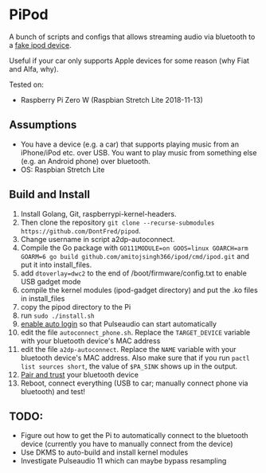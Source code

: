 # PiPod

A bunch of scripts and configs that allows streaming audio via bluetooth to a [fake ipod device](https://github.com/dangerzau/ipod-gadget).

Useful if your car only supports Apple devices for some reason (why Fiat and Alfa, why).

Tested on:
*  Raspberry Pi Zero W (Raspbian Stretch Lite 2018-11-13)

## Assumptions
*  You have a device (e.g. a car) that supports playing music from an iPhone/iPod etc. over USB. You want to play music from something else (e.g. an Android phone) over bluetooth.
*  OS: Raspbian Stretch Lite

## Build and Install
1.  Install Golang, Git, raspberrypi-kernel-headers. 
2.  Then clone the repository `git clone --recurse-submodules https://github.com/DontFred/pipod`.
3.  Change username in script a2dp-autoconnect.
4.  Compile the Go package with `GO111MODULE=on GOOS=linux GOARCH=arm GOARM=6 go build github.com/amitojsingh366/ipod/cmd/ipod.git` and put it into install_files.
5.  add `dtoverlay=dwc2` to the end of /boot/firmware/config.txt to enable USB gadget mode
6.  compile the kernel modules (ipod-gadget directory) and put the .ko files in install_files
7.  copy the pipod directory to the Pi
8.  run `sudo ./install.sh`
9.  [enable auto login](https://gist.github.com/oleq/24e09112b07464acbda1#autologin) so that Pulseaudio can start automatically
10.  edit the file `autoconnect_phone.sh`.
Replace the `TARGET_DEVICE` variable with your bluetooth device's MAC address
11.  edit the file `a2dp-autoconnect`.
Replace the `NAME` variable with your bluetooth device's MAC address.
Also make sure that if you run `pactl list sources short`, the value of `$PA_SINK` shows up in the output.
12.  [Pair and trust](https://gist.github.com/oleq/24e09112b07464acbda1#setup-bluetooth) your bluetooth device
13.  Reboot, connect everything (USB to car; manually connect phone via bluetooth) and test!


## TODO:
*  Figure out how to get the Pi to automatically connect to the bluetooth device (currently you have to manually connect from the device)
*  Use DKMS to auto-build and install kernel modules
*  Investigate Pulseaudio 11 which can maybe bypass resampling
